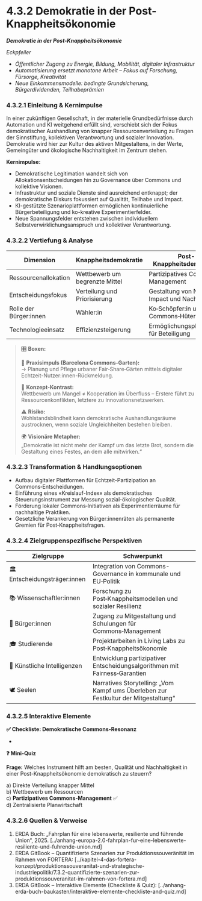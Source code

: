 # 4.3.2 Demokratie in der Post-Knappheitsökonomie

_**Demokratie in der Post-Knappheitsökonomie**_

_Eckpfeiler_

* _Öffentlicher Zugang zu Energie, Bildung, Mobilität, digitaler Infrastruktur_
* _Automatisierung ersetzt monotone Arbeit – Fokus auf Forschung, Fürsorge, Kreativität_
* _Neue Einkommensmodelle: bedingte Grundsicherung, Bürgerdividenden, Teilhabeprämien_

### 4.3.2.1 Einleitung & Kernimpulse

In einer zukünftigen Gesellschaft, in der materielle Grundbedürfnisse durch Automation und KI weitgehend erfüllt sind, verschiebt sich der Fokus demokratischer Aushandlung von knapper Ressourcenverteilung zu Fragen der Sinnstiftung, kollektiven Verantwortung und sozialer Innovation. Demokratie wird hier zur Kultur des aktiven Mitgestaltens, in der Werte, Gemeingüter und ökologische Nachhaltigkeit im Zentrum stehen.

**Kernimpulse:**

* Demokratische Legitimation wandelt sich von Allokationsentscheidungen hin zu Governance über Commons und kollektive Visionen.
* Infrastruktur und soziale Dienste sind ausreichend entknappt; der demokratische Diskurs fokussiert auf Qualität, Teilhabe und Impact.
* KI-gestützte Szenarioplattformen ermöglichen kontinuierliche Bürgerbeteiligung und ko-kreative Experimentierfelder.
* Neue Spannungsfelder entstehen zwischen individuellem Selbstverwirklichungsanspruch und kollektiver Verantwortung.

### 4.3.2.2 Vertiefung & Analyse

| Dimension              | Knappheitsdemokratie           | Post-Knappheitsdemokratie                         |
| ---------------------- | ------------------------------ | ------------------------------------------------- |
| Ressourcenallokation   | Wettbewerb um begrenzte Mittel | Partizipatives Commons-Management                 |
| Entscheidungsfokus     | Verteilung und Priorisierung   | Gestaltung von Nutzung, Impact und Nachhaltigkeit |
| Rolle der Bürger:innen | Wähler:in                      | Ko‑Schöpfer:in und Commons‑Hüter:in               |
| Technologieeinsatz     | Effizienzsteigerung            | Ermöglichungsplattformen für Beteiligung          |

> 🎛️ **Boxen:**
>
> 📌 **Praxisimpuls (Barcelona Commons-Garten):**> \
> → Planung und Pflege urbaner Fair‑Share‑Gärten mittels digitaler Echtzeit-Nutzer:innen-Rückmeldung.
>
> 🧠 **Konzept-Kontrast:**> \
> Wettbewerb um Mangel ≠ Kooperation im Überfluss – Erstere führt zu Ressourcenkonflikten, letztere zu Innovationsnetzwerken.
>
> ⚠️ **Risiko:**> \
> Wohlstandsblindheit kann demokratische Aushandlungsräume austrocknen, wenn soziale Ungleichheiten bestehen bleiben.
>
> 🌍 **Visionäre Metapher:**> \
> „Demokratie ist nicht mehr der Kampf um das letzte Brot, sondern die Gestaltung eines Festes, an dem alle mitwirken.“

### 4.3.2.3 Transformation & Handlungsoptionen

* Aufbau digitaler Plattformen für Echtzeit-Partizipation an Commons‑Entscheidungen.
* Einführung eines «Kreislauf-Index» als demokratisches Steuerungsinstrument zur Messung sozial-ökologischer Qualität.
* Förderung lokaler Commons‑Initiativen als Experimentierräume für nachhaltige Praktiken.
* Gesetzliche Verankerung von Bürger:innenräten als permanente Gremien für Post‑Knappheitsfragen.

### 4.3.2.4 Zielgruppenspezifische Perspektiven

| Zielgruppe                    | Schwerpunkt                                                                         |
| ----------------------------- | ----------------------------------------------------------------------------------- |
| 🏛️ Entscheidungsträger:innen | Integration von Commons-Governance in kommunale und EU‑Politik                      |
| 📚 Wissenschaftler:innen      | Forschung zu Post‑Knappheitsmodellen und sozialer Resilienz                         |
| 🧍 Bürger:innen               | Zugang zu Mitgestaltung und Schulungen für Commons‑Management                       |
| 🎓 Studierende                | Projektarbeiten in Living Labs zu Post‑Knappheitsökonomie                           |
| 🤖 Künstliche Intelligenzen   | Entwicklung partizipativer Entscheidungsalgorithmen mit Fairness‑Garantien          |
| 🕊️ Seelen                    | Narratives Storytelling: „Vom Kampf ums Überleben zur Festkultur der Mitgestaltung“ |

### 4.3.2.5 Interaktive Elemente

**✅ Checkliste: Demokratische Commons-Resonanz**

*

**❓ Mini-Quiz**

**Frage:** Welches Instrument hilft am besten, Qualität und Nachhaltigkeit in einer Post-Knappheitsökonomie demokratisch zu steuern?

a) Direkte Verteilung knapper Mittel\
b) Wettbewerb um Ressourcen\
c) **Partizipatives Commons‑Management** ✅\
d) Zentralisierte Planwirtschaft

### 4.3.2.6 Quellen & Verweise

1. ERDA Buch: „Fahrplan für eine lebenswerte, resiliente und führende Union“, 2025. \[../anhang-europa-2.0-fahrplan-fur-eine-lebenswerte-resiliente-und-fuhrende-union.md]
2. ERDA GitBook – Quantifizierte Szenarien zur Produktionssouveränität im Rahmen von FORTERA: \[../kapitel-4-das-fortera-konzept/produktionssouveranitat-und-strategische-industriepolitik/7.3.2-quantifizierte-szenarien-zur-produktionssouveranitat-im-rahmen-von-fortera.md]
3. ERDA GitBook – Interaktive Elemente (Checkliste & Quiz): \[../anhang-erda-buch-baukasten/interaktive-elemente-checkliste-and-quiz.md]
